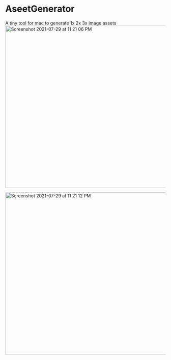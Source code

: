 
# AseetGenerator
A tiny tool for mac to generate 1x 2x 3x image assets
<img width="509" alt="Screenshot 2021-07-29 at 11 21 06 PM" src="https://user-images.githubusercontent.com/49426260/127540942-b3542896-3b27-4e4c-b617-94d25c495107.png">

<img width="509" alt="Screenshot 2021-07-29 at 11 21 12 PM" src="https://user-images.githubusercontent.com/49426260/127540980-5477c24a-8d42-4a1a-ad3e-b133d7dcb33a.png">
